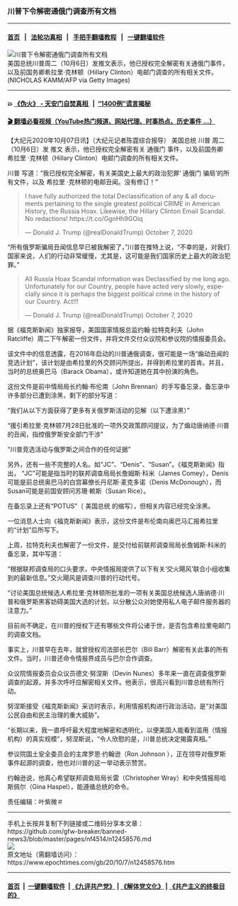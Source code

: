 ### 川普下令解密通俄门调查所有文档
------------------------

#### [首页](https://github.com/gfw-breaker/banned-news3/blob/master/README.md) &nbsp;&nbsp;|&nbsp;&nbsp; [法轮功真相](https://github.com/begood0513/basic/blob/master/README.md)  &nbsp;&nbsp;|&nbsp;&nbsp; [手把手翻墙教程](https://github.com/gfw-breaker/guides/wiki)  &nbsp;&nbsp;|&nbsp;&nbsp; [一键翻墙软件](https://github.com/gfw-breaker/nogfw/blob/master/README.md)  



<div><img alt="川普下令解密通俄门调查所有文档" class="attachment-djy_600_400 size-djy_600_400 wp-post-image" src="https://i.epochtimes.com/assets/uploads/2020/10/GettyImages-1228916163-600x400.jpg"/>
<div class="caption">
 美国总统川普周二（10月6日）发推文表示，他已授权完全解密有关通俄门事件，以及前国务卿希拉里·克林顿（Hillary Clinton）电邮门调查的所有相关文件。(NICHOLAS KAMM/AFP via Getty Images)
</div></div><hr/>

#### 💥 [《伪火》 - 天安门自焚真相 ](http://158.247.195.190:10000/videos/blog/weihuo.html)&nbsp; |&nbsp; [“1400例”谎言揭秘  ](http://158.247.195.190:10000/videos/blog/jiexi1400.html)

#### [ 🎬  翻墙必看视频（YouTube热门频道、网站代理、时事热点、历史事件 ...）](https://github.com/gfw-breaker/links/blob/master/banned.md)

<div><p>
 【大纪元2020年10月07日讯】（大纪元记者陈霆综合报导）
 <ok href="https://www.epochtimes.com/gb/tag/%E7%BE%8E%E5%9B%BD%E6%80%BB%E7%BB%9F.html">
  美国总统
 </ok>
 <ok href="https://www.epochtimes.com/gb/tag/%E5%B7%9D%E6%99%AE.html">
  川普
 </ok>
 周二（10月6日）发
 <ok href="https://www.epochtimes.com/gb/tag/%E6%8E%A8%E6%96%87.html">
  推文
 </ok>
 表示，他已授权完全解密有关
 <ok href="https://www.epochtimes.com/gb/tag/%E9%80%9A%E4%BF%84%E9%97%A8.html">
  通俄门
 </ok>
 事件，以及前国务卿
 <ok href="https://www.epochtimes.com/gb/tag/%E5%B8%8C%E6%8B%89%E9%87%8C.html">
  希拉里
 </ok>
 ·克林顿（Hillary Clinton）电邮门调查的所有相关文件。
</p>
<p>
 <ok href="https://www.epochtimes.com/gb/tag/%E5%B7%9D%E6%99%AE.html">
  川普
 </ok>
 写道：“我已授权完全解密，有关美国史上最大的政治犯罪‘
 <ok href="https://www.epochtimes.com/gb/tag/%E9%80%9A%E4%BF%84%E9%97%A8.html">
  通俄门
 </ok>
 骗局’的所有文件，以及
 <ok href="https://www.epochtimes.com/gb/tag/%E5%B8%8C%E6%8B%89%E9%87%8C.html">
  希拉里
 </ok>
 ·克林顿的电邮丑闻。没有修订！”
</p>
<blockquote class="twitter-tweet">
 <p dir="ltr" lang="en">
  I have fully authorized the total Declassification of any &amp; all documents pertaining to the single greatest political CRIME in American History, the Russia Hoax. Likewise, the Hillary Clinton Email Scandal. No redactions!
  <ok href="https://t.co/GgnHh9GOiq">
   https://t.co/GgnHh9GOiq
  </ok>
 </p>
 <p>
  — Donald J. Trump (@realDonaldTrump)
  <ok href="https://twitter.com/realDonaldTrump/status/1313640512025513984?ref_src=twsrc%5Etfw">
   October 7, 2020
  </ok>
 </p>
</blockquote>
<p>
</p>
<p>
 “所有俄罗斯骗局丑闻信息早已被我解密了，”川普在推特上说，“不幸的是，对我们国家来说，人们的行动非常缓慢，尤其是，这可能是我们国家历史上最大的政治犯罪。”
</p>
<blockquote class="twitter-tweet">
 <p dir="ltr" lang="en">
  All Russia Hoax Scandal information was Declassified by me long ago. Unfortunately for our Country, people have acted very slowly, especially since it is perhaps the biggest political crime in the history of our Country. Act!!!
 </p>
 <p>
  — Donald J. Trump (@realDonaldTrump)
  <ok href="https://twitter.com/realDonaldTrump/status/1313650640699224069?ref_src=twsrc%5Etfw">
   October 7, 2020
  </ok>
 </p>
</blockquote>
<p>
</p>
<p>
 据《福克斯新闻》独家报导，美国国家情报总监约翰·拉特克利夫（John Ratcliffe）周二下午解密一份文件，并将文件交付众议院和参议院的情报委员会。
</p>
<p>
 该文件中的信息透露，在2016年启动的川普通俄调查，很可能是一场“煽动丑闻的竞选计划”，该计划是由希拉里的外交顾问所提出，并得到希拉里的首肯。并且，当时的总统奥巴马（Barack Obama），或许知道她在其中扮演的角色。
</p>
<p>
 这份文件是前中情局局长约翰·布伦南（John Brennan）的手写备忘录，备忘录中许多部分已遭到涂黑，剩下的部分写道：
</p>
<p>
 “我们从以下方面获得了更多有关俄罗斯活动的见解（以下遭涂黑）”
</p>
<p>
 “援引希拉里·克林顿7月28日批准的一项外交政策顾问提议，为了煽动唐纳德·川普的丑闻，指控俄罗斯安全部门干涉”
</p>
<p>
 “川普竞选活动与俄罗斯之间合作的任何证据”
</p>
<p>
 另外，还有一些不完整的人名。如“JC”、“Denis”、“Susan”。《福克斯新闻》指出， “JC”可能是指当时的联邦调查局局长詹姆斯·科米（James Comey），Denis可能是前总统奥巴马的白宫幕僚长丹尼斯·麦克多诺（Denis McDonough），而Susan可能是前国安顾问苏珊·赖斯（Susan Rice）。
</p>
<p>
 在备忘录上还有“POTUS”（
 <ok href="https://www.epochtimes.com/gb/tag/%E7%BE%8E%E5%9B%BD%E6%80%BB%E7%BB%9F.html">
  美国总统
 </ok>
 的缩写），但相关内容已经完全涂黑。
</p>
<p>
 一位消息人士向《福克斯新闻》表示，这份文件是布伦南向奥巴马汇报希拉里的“计划”后所写下。
</p>
<p>
 上周，拉特克利夫也解密了一份文件，是交付给前联邦调查局局长詹姆斯·科米的备忘录，其中写道：
</p>
<p>
 “根据联邦调查局的口头要求，中央情报局提供了以下有关‘交火飓风’联合小组收集到的最新信息。”交火飓风是调查川普的行动代号。
</p>
<p>
 “讨论美国总统候选人希拉里·克林顿所批准的一项有关美国总统候选人唐纳德·川普和俄罗斯黑客妨碍美国大选的计划，以分散公众对她使用私人电子邮件服务器的注意力。”
</p>
<p>
 目前尚不确定，在川普的授权下还有哪些文件将公诸于世，是否包含希拉里电邮门的调查文档。
</p>
<p>
 事实上，川普早在去年，就曾授权司法部长巴尔（Bill Barr）解密有关此事的所有文件。当时，川普还命令情报界成员与巴尔合作调查。
</p>
<p>
 众议院情报委员会众议员德文‧努涅斯（Devin Nunes）多年来一直在调查俄罗斯调查的起源，并多次呼吁应解密相关文件。他表示，很高兴看到川普总统有所行动。
</p>
<p>
 努涅斯接受《福克斯新闻》采访时表示，利用情报机构进行政治活动，是“对美国公民自由和民主治理的重大威胁”。
</p>
<p>
 “长期以来，我一直呼吁最大程度地解密和透明化，以便美国人能看到滥用（情报机构）的真实规模”，努涅斯说，“令人欣慰的是，川普总统决定揭露真相。”
</p>
<p>
 参议院国土安全委员会的主席罗恩·约翰逊（Ron Johnson ），正在领导对俄罗斯事件起源的调查，他也对川普的这一举动表示赞赏。
</p>
<p>
 约翰逊说，他真心希望联邦调查局局长雷（Christopher Wray）和中央情报局哈斯佩尔（Gina Haspel），能遵循总统的命令。
</p>
<p>
 责任编辑：叶紫微＃
</p>
</div>
<hr/>
手机上长按并复制下列链接或二维码分享本文章：<br/>
https://github.com/gfw-breaker/banned-news3/blob/master/pages/nf4514/n12458576.md <br/>
<a href='https://github.com/gfw-breaker/banned-news3/blob/master/pages/nf4514/n12458576.md'><img src='https://github.com/gfw-breaker/banned-news3/blob/master/pages/nf4514/n12458576.md.png'/></a> <br/>
原文地址（需翻墙访问）：https://www.epochtimes.com/gb/20/10/7/n12458576.htm


------------------------
#### [首页](https://github.com/gfw-breaker/banned-news3/blob/master/README.md) &nbsp;|&nbsp; [一键翻墙软件](https://github.com/gfw-breaker/nogfw/blob/master/README.md) &nbsp;| [《九评共产党》](https://github.com/gfw-breaker/9ping.md/blob/master/README.md#九评之一评共产党是什么) | [《解体党文化》](https://github.com/gfw-breaker/jtdwh.md/blob/master/README.md) | [《共产主义的终极目的》](https://github.com/gfw-breaker/gczydzjmd.md/blob/master/README.md)


<img src='http://gfw-breaker.win/banned-news3/pages/nf4514/n12458576.md' width='0px' height='0px'/>